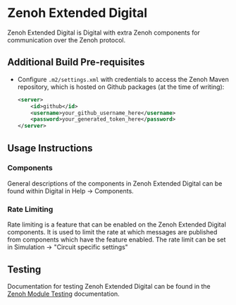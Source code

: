 # Zenoh Extended Digital
Zenoh Extended Digital is Digital with extra Zenoh components for communication over the Zenoh protocol.

## Additional Build Pre-requisites
- Configure `.m2/settings.xml` with credentials to access the Zenoh Maven repository, which is hosted on Github packages (at the time of writing):
    ```xml
    <server>
        <id>github</id>
        <username>your_github_username_here</username>
        <password>your_generated_token_here</password>
    </server>
    ```

## Usage Instructions
### Components
General descriptions of the components in Zenoh Extended Digital can be found within Digital in Help -> Components.

### Rate Limiting
Rate limiting is a feature that can be enabled on the Zenoh Extended Digital components. It is used to limit the rate at which messages are published from components which have the feature enabled. The rate limit can be set in Simulation -> "Circuit specific settings"

## Testing
Documentation for testing Zenoh Extended Digital can be found in the [Zenoh Module Testing](./module_tests/MODULE_TESTS.md) documentation.